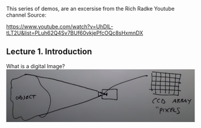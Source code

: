 
This series of demos, are an excersise from the Rich Radke Youtube channel
Source:

  https://www.youtube.com/watch?v=UhDlL-tLT2U&list=PLuh62Q4Sv7BUf60vkjePfcOQc8sHxmnDX
  
  
  
## Lecture 1. Introduction

What is a digital Image?
![image](origin_image.png)
